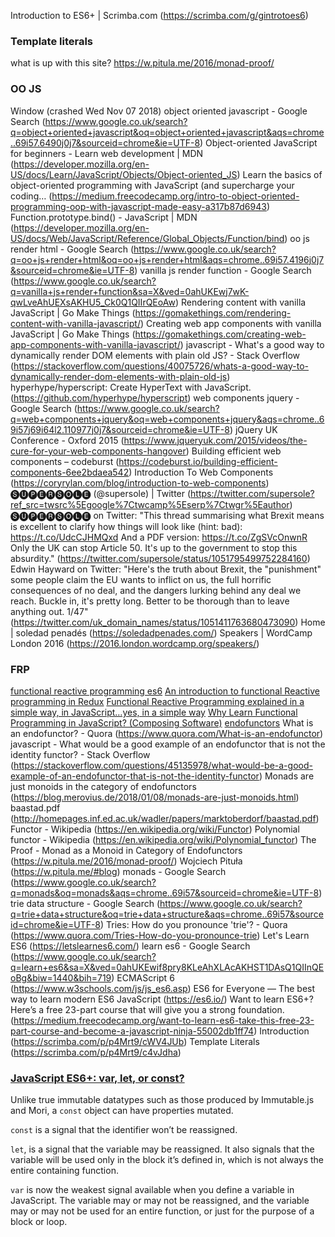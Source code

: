

Introduction to ES6+ | Scrimba.com (https://scrimba.com/g/gintrotoes6)

### Template literals




what is up with this site? https://w.pitula.me/2016/monad-proof/

### OO JS

Window (crashed Wed Nov 07 2018)
object oriented javascript - Google Search (https://www.google.co.uk/search?q=object+oriented+javascript&oq=object+oriented+javascript&aqs=chrome..69i57.6490j0j7&sourceid=chrome&ie=UTF-8)
Object-oriented JavaScript for beginners - Learn web development | MDN (https://developer.mozilla.org/en-US/docs/Learn/JavaScript/Objects/Object-oriented_JS)
Learn the basics of object-oriented programming with JavaScript (and supercharge your coding… (https://medium.freecodecamp.org/intro-to-object-oriented-programming-oop-with-javascript-made-easy-a317b87d6943)
Function.prototype.bind() - JavaScript | MDN (https://developer.mozilla.org/en-US/docs/Web/JavaScript/Reference/Global_Objects/Function/bind)
oo js render html - Google Search (https://www.google.co.uk/search?q=oo+js+render+html&oq=oo+js+render+html&aqs=chrome..69i57.4196j0j7&sourceid=chrome&ie=UTF-8)
vanilla js render function - Google Search (https://www.google.co.uk/search?q=vanilla+js+render+function&sa=X&ved=0ahUKEwj7wK-qwLveAhUEXsAKHU5_Ck0Q1QIIrQEoAw)
Rendering content with vanilla JavaScript | Go Make Things (https://gomakethings.com/rendering-content-with-vanilla-javascript/)
Creating web app components with vanilla JavaScript | Go Make Things (https://gomakethings.com/creating-web-app-components-with-vanilla-javascript/)
javascript - What's a good way to dynamically render DOM elements with plain old JS? - Stack Overflow (https://stackoverflow.com/questions/40075726/whats-a-good-way-to-dynamically-render-dom-elements-with-plain-old-js)
hyperhype/hyperscript: Create HyperText with JavaScript. (https://github.com/hyperhype/hyperscript)
web components jquery - Google Search (https://www.google.co.uk/search?q=web+components+jquery&oq=web+components+jquery&aqs=chrome..69i57j69i64l2.110977j0j7&sourceid=chrome&ie=UTF-8)
jQuery UK Conference - Oxford 2015 (https://www.jqueryuk.com/2015/videos/the-cure-for-your-web-components-hangover)
Building efficient web components – codeburst (https://codeburst.io/building-efficient-components-6ee2bdaea542)
Introduction To Web Components (https://coryrylan.com/blog/introduction-to-web-components)
🅢🅤🅟🅔🅡🅢🅞🅛🅔 (@supersole) | Twitter (https://twitter.com/supersole?ref_src=twsrc%5Egoogle%7Ctwcamp%5Eserp%7Ctwgr%5Eauthor)
🅢🅤🅟🅔🅡🅢🅞🅛🅔 on Twitter: "This thread summarising what Brexit means is excellent to clarify how things will look like (hint: bad): https://t.co/UdcCJHMQxd And a PDF version: https://t.co/ZgSVcOnwnR Only the UK can stop Article 50. It's up to the government to stop this absurdity." (https://twitter.com/supersole/status/1051795499752284160)
Edwin Hayward on Twitter: "Here's the truth about Brexit, the "punishment" some people claim the EU wants to inflict on us, the full horrific consequences of no deal, and the dangers lurking behind any deal we reach. Buckle in, it's pretty long. Better to be thorough than to leave anything out. 1/47" (https://twitter.com/uk_domain_names/status/1051411763680473090)
Home | soledad penadés (https://soledadpenades.com/)
Speakers | WordCamp London 2016 (https://2016.london.wordcamp.org/speakers/)



### FRP

[functional reactive programming es6](https://www.google.co.uk/search?q=functional+reactive+programming+es6&oq=functional+reactive+programming+es6&aqs=chrome..69i57.12980j0j7&sou)
[An introduction to functional Reactive programming in Redux](https://medium.freecodecamp.org/an-introduction-to-functional-reactive-programming-in-redux-b0c14d097836)
[Functional Reactive Programming explained in a simple way, in JavaScript…yes, in a simple way](https://itnext.io/functional-reactive-programming-explained-in-a-simple-way-in-javascript-yes-in-a-simple-way-925b14cddf75)
[Why Learn Functional Programming in JavaScript? (Composing Software)](https://medium.com/javascript-scene/why-learn-functional-programming-in-javascript-composing-software-ea13afc7a257)
[endofunctors](https://www.google.co.uk/search?q=endofunctors)
What is an endofunctor? - Quora (https://www.quora.com/What-is-an-endofunctor)
javascript - What would be a good example of an endofunctor that is not the identity functor? - Stack Overflow (https://stackoverflow.com/questions/45135978/what-would-be-a-good-example-of-an-endofunctor-that-is-not-the-identity-functor)
Monads are just monoids in the category of endofunctors (https://blog.merovius.de/2018/01/08/monads-are-just-monoids.html)
baastad.pdf (http://homepages.inf.ed.ac.uk/wadler/papers/marktoberdorf/baastad.pdf)
Functor - Wikipedia (https://en.wikipedia.org/wiki/Functor)
Polynomial functor - Wikipedia (https://en.wikipedia.org/wiki/Polynomial_functor)
The Proof - Monad as a Monoid in Category of Endofunctors (https://w.pitula.me/2016/monad-proof/)
Wojciech Pituła (https://w.pitula.me/#blog)
monads - Google Search (https://www.google.co.uk/search?q=monads&oq=monads&aqs=chrome..69i57&sourceid=chrome&ie=UTF-8)
trie data structure - Google Search (https://www.google.co.uk/search?q=trie+data+structure&oq=trie+data+structure&aqs=chrome..69i57&sourceid=chrome&ie=UTF-8)
Tries: How do you pronounce 'trie'? - Quora (https://www.quora.com/Tries-How-do-you-pronounce-trie)
Let's Learn ES6 (https://letslearnes6.com/)
learn es6 - Google Search (https://www.google.co.uk/search?q=learn+es6&sa=X&ved=0ahUKEwif8pry8KLeAhXLAcAKHST1DAsQ1QIInQEoBg&biw=1440&bih=719)
ECMAScript 6 (https://www.w3schools.com/js/js_es6.asp)
ES6 for Everyone — The best way to learn modern ES6 JavaScript (https://es6.io/)
Want to learn ES6+? Here’s a free 23-part course that will give you a strong foundation. (https://medium.freecodecamp.org/want-to-learn-es6-take-this-free-23-part-course-and-become-a-javascript-ninja-55002db1ff74)
Introduction (https://scrimba.com/p/p4Mrt9/cWV4JUb)
Template Literals (https://scrimba.com/p/p4Mrt9/c4vJdha)


### [JavaScript ES6+: var, let, or const?](https://medium.com/javascript-scene/javascript-es6-var-let-or-const-ba58b8dcde75)

Unlike true immutable datatypes such as those produced by Immutable.js and Mori, a `const` object can have properties mutated.

`const` is a signal that the identifier won’t be reassigned.

`let`, is a signal that the variable may be reassigned. It also signals that the variable will be used only in the block it’s defined in, which is not always the entire containing function.

`var` is now the weakest signal available when you define a variable in JavaScript. The variable may or may not be reassigned, and the variable may or may not be used for an entire function, or just for the purpose of a block or loop.

